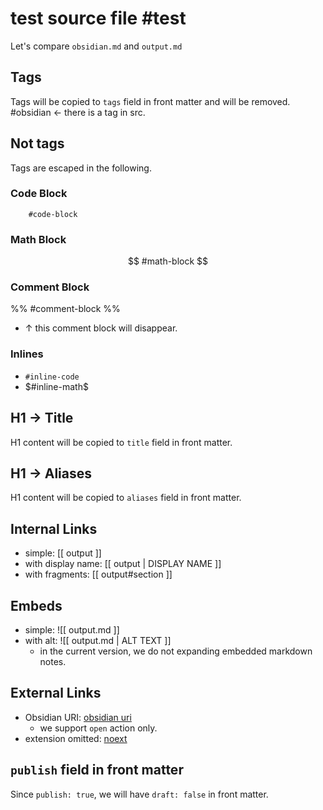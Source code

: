 # test source file #test
Let's compare `obsidian.md` and `output.md`

## Tags
Tags will be copied to `tags` field in front matter and will be removed. #obsidian <- there is a tag in src.

## Not tags
Tags are escaped in the following.

### Code Block
```
	#code-block
```

### Math Block
$$
	#math-block
$$

### Comment Block
%%
	#comment-block
%%
- ↑ this comment block will disappear.

### Inlines
- `#inline-code`
- $#inline-math$

## H1 -> Title
H1 content will be copied to `title` field in front matter.

## H1 -> Aliases
H1 content will be copied to `aliases` field in front matter.

## Internal Links
- simple: [[ output ]]
- with display name: [[ output | DISPLAY NAME ]]
- with fragments: [[ output#section ]]

## Embeds
- simple: ![[ output.md ]]
- with alt: ![[ output.md | ALT TEXT ]]
	- in the current version, we do not expanding embedded markdown notes.

## External Links
- Obsidian URI: [ obsidian uri ](obsidian://open?vault=obsidian&file=output)
	- we support `open` action only.
- extension omitted: [ noext ](output)

## `publish` field in front matter
Since `publish: true`, we will have `draft: false` in front matter.